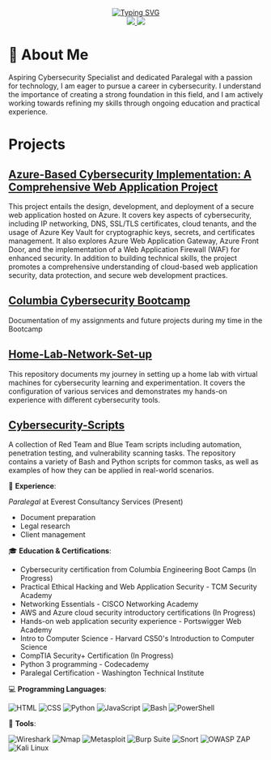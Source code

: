 <p align="center">
<a href="https://github.com/Lodoelama">
    <img src="https://readme-typing-svg.herokuapp.com?font=Courier+New&color=FF5733&size=25&center=true&vCenter=true&multiline=true&width=600&height=100&lines=Lodoe+Lama;Aspiring+Cybersecurity+Specialist;Paralegal+with+a+Passion+for+Tech" alt="Typing SVG" />
</a>



<br/>

<a href="https://www.linkedin.com/in/lodoelama/">
    <img src="https://img.shields.io/badge/-Linkedin-0077B5?style=for-the-badge&logo=linkedin&logoColor=white">
</a>
<a href="mailto:lodoelama@gmail.com">
    <img src="https://img.shields.io/badge/-Email-D14836?style=for-the-badge&logo=gmail&logoColor=white">
</a>

<br/> 

</p>

# 🚀 About Me

Aspiring Cybersecurity Specialist and dedicated Paralegal with a passion for technology, I am eager to pursue a career in cybersecurity. I understand the importance of creating a strong foundation in this field, and I am actively working towards refining my skills through ongoing education and practical experience.

# Projects
## [Azure-Based Cybersecurity Implementation: A Comprehensive Web Application Project](https://docs.google.com/document/d/1qklMKLWs76grOR52ZKALG1JuaxDrgiEPSYVn6F6S_0M/edit)

This project entails the design, development, and deployment of a secure web application hosted on Azure. It covers key aspects of cybersecurity, including IP networking, DNS, SSL/TLS certificates, cloud tenants, and the usage of Azure Key Vault for cryptographic keys, secrets, and certificates management. It also explores Azure Web Application Gateway, Azure Front Door, and the implementation of a Web Application Firewall (WAF) for enhanced security. In addition to building technical skills, the project promotes a comprehensive understanding of cloud-based web application security, data protection, and secure web development practices.

## [Columbia Cybersecurity Bootcamp](https://github.com/lodoelama/Columbia-Cybersecurity-Bootcamp)

Documentation of my assignments and future projects during my time in the Bootcamp 

## [Home-Lab-Network-Set-up](https://github.com/lodoelama/Kali-Purple-Set-up)

This repository documents my journey in setting up a home lab with virtual machines for cybersecurity learning and experimentation. It covers the configuration of various services and demonstrates my hands-on experience with different cybersecurity tools.

## [Cybersecurity-Scripts](https://github.com/lodoelama/cybersecurity-scripts)

A collection of Red Team and Blue Team scripts including automation, penetration testing, and vulnerability scanning tasks. The repository contains a variety of Bash and Python scripts for common tasks, as well as examples of how they can be applied in real-world scenarios.






💼 **Experience**:

*Paralegal* at Everest Consultancy Services (Present)
- Document preparation
- Legal research
- Client management

🎓 **Education & Certifications**:
- Cybersecurity certification from Columbia Engineering Boot Camps (In Progress)
- Practical Ethical Hacking and Web Application Security - TCM Security Academy
- Networking Essentials - CISCO Networking Academy
- AWS and Azure cloud security introductory certifications (In Progress)
- Hands-on web application security experience - Portswigger Web Academy
- Intro to Computer Science - Harvard CS50's Introduction to Computer Science
- CompTIA Security+ Certification (In Progress)
- Python 3 programming - Codecademy
- Paralegal Certification - Washington Technical Institute

💻 **Programming Languages**:

![HTML](https://img.shields.io/badge/-HTML-E34F26?style=for-the-badge&logo=html5&logoColor=white)
![CSS](https://img.shields.io/badge/-CSS-1572B6?style=for-the-badge&logo=css3&logoColor=white)
![Python](https://img.shields.io/badge/-Python-3776AB?style=for-the-badge&logo=python&logoColor=white)
![JavaScript](https://img.shields.io/badge/-JavaScript-F7DF1E?style=for-the-badge&logo=javascript&logoColor=black)
![Bash](https://img.shields.io/badge/-Bash-4EAA25?style=for-the-badge&logo=gnu-bash&logoColor=white)
![PowerShell](https://img.shields.io/badge/-PowerShell-5391FE?style=for-the-badge&logo=powershell&logoColor=white)

🧰 **Tools**:

![Wireshark](https://img.shields.io/badge/-Wireshark-1679A7?style=for-the-badge&logo=wireshark&logoColor=white)
![Nmap](https://img.shields.io/badge/-Nmap-0779A7?style=for-the-badge&logo=nmap&logoColor=white)
![Metasploit](https://img.shields.io/badge/-Metasploit-EE3333?style=for-the-badge&logo=appveyor&logoColor=white)
![Burp Suite](https://img.shields.io/badge/-BurpSuite-FF6400?style=for-the-badge&logo=burpsuite&logoColor=white)
![Snort](https://img.shields.io/badge/-Snort-F0E68C?style=for-the-badge&logo=appveyor&logoColor=black)
![OWASP ZAP](https://img.shields.io/badge/-OWASPZAP-228B22?style=for-the-badge&logo=appveyor&logoColor=white)
![Kali Linux](https://img.shields.io/badge/-KaliLinux-557C94?style=for-the-badge&logo=kalilinux&logoColor=white)
